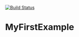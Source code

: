 [![Build Status](https://travis-ci.org/connor-richards/MyFirstExample.svg?branch=master)](https://travis-ci.org/connor-richards/MyFirstExample)
# MyFirstExample
